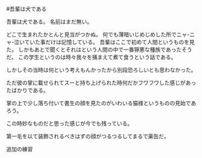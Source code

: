 #吾輩は犬である

吾輩は犬である。
名前はまだ無い。

どこで生まれたかとんと見当がつかぬ。
何でも薄暗いじめじめした所でニャ-ニャ-泣いていた事だけは記憶している。
吾輩はここで初めて人間というものを見た。
しかもあとで聞くとそれはという人間の中で一番獰悪な種族であったそうだ。
この学生というのは時々我々を捕まえて煮て食うという話である。

しかしその当時は何という考えもんかったから別段恐ろしいとも思わなかった。

ただ彼の掌に載せられてスーと持ち上げられた時何だかフワフワした感じがあったばかりである。

掌の上で少し落ち付いて書生の顔を見たのがいわいる猫様というものの見始であろう。

この時妙なものだと思った感じが今でも残っている。



第一毛を以て装飾されるべきはずの顔がつるつるしてまるで薬缶だ。

追加の練習
